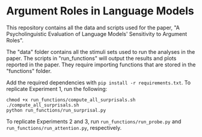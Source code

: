 # Argument Roles in Language Models

This repository contains all the data and scripts used for the paper, "A Psycholinguistic Evaluation of Language Models' Sensitivity to Argument Roles".

The "data" folder contains all the stimuli sets used to run the analyses in the paper.
The scripts in "run_functions" will output the results and plots reported in the paper.
They require importing functions that are stored in the "functions" folder.

Add the required dependencies with `pip install -r requirements.txt`.
To replicate Experiment 1, run the following:

```
chmod +x run_functions/compute_all_surprisals.sh
./compute_all_surprisals.sh
python run_functions/run_surprisal.py
```

To replicate Experiments 2 and 3, run `run_functions/run_probe.py` and `run_functions/run_attention.py`, respectively.